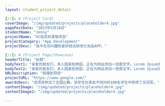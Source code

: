```yaml
---
layout: student_project_detail

[//]: # (Project Card)
coverImage: "/img/updated/projects/placeholder4.jpg"
pagePostDate: "2023年5月18日"
studentName: "Jenny"
projectName: "UC伯克利录取项目"
projectCategory: "App Development"
projectDesc: "高中生将兴趣和爱好结合研发化妆品APP。"

[//]: # (Project Page/Showcase)
headerTitle: "标题"
bodyText1: "亲爱的朋友们，本人因某些原因，正在为网站添加一些假文字。Lorem Ipsum文本是印刷及排版业所常用的假文字，也被称为乱数假文。"
bodyText2: "亲爱的朋友们，本人因某些原因，正在为网站添加一些假文字。Lorem Ipsum文本是印刷及排版业所常用的假文字，也被称为乱数假文。"
URLDescription: "链接到项目"
projectURL: "https://www.google.com/"
awardsDesc: "该项目参加了全国比赛。该学生在来自不同州的100名学生中获得了总冠军。"
contentImage: "/img/updated/projects/placeholder4.jpg"
contentImage2: "/img/updated/projects/placeholder4.jpg"

---
```

